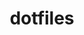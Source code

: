 ---
title: dotfiles
direct_url: https://github.com/caleb531/dotfiles
categories: programs
short_description: Personal configuration files for my shell and editor
---